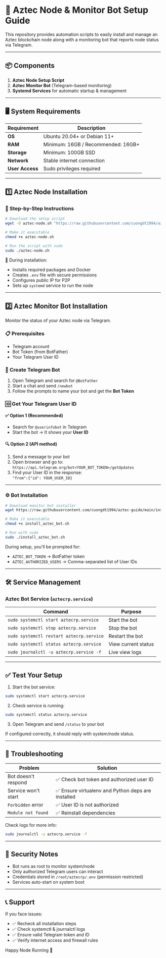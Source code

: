 # 🚀 Aztec Node & Monitor Bot Setup Guide

This repository provides automation scripts to easily install and manage an Aztec blockchain node along with a monitoring bot that reports node status via Telegram.

---

## 📦 Components

1. **Aztec Node Setup Script**
2. **Aztec Monitor Bot** (Telegram-based monitoring)
3. **Systemd Services** for automatic startup & management

---

## 🖥️ System Requirements

| Requirement | Description |
|-------------|-------------|
| **OS** | Ubuntu 20.04+ or Debian 11+ |
| **RAM** | Minimum: 16GB / Recommended: 16GB+ |
| **Storage** | Minimum: 100GB SSD |
| **Network** | Stable internet connection |
| **User Access** | Sudo privileges required |

---

## 1️⃣ Aztec Node Installation

### 🔧 Step-by-Step Instructions

```bash
# Download the setup script
wget -O aztec-node.sh "https://raw.githubusercontent.com/cuongdt1994/aztec-guide/refs/heads/main/aztec-node.sh"

# Make it executable
chmod +x aztec-node.sh

# Run the script with sudo
sudo ./aztec-node.sh
```

📌 During installation:
- Installs required packages and Docker
- Creates `.env` file with secure permissions
- Configures public IP for P2P
- Sets up `systemd` service to run the node

---

## 2️⃣ Aztec Monitor Bot Installation

Monitor the status of your Aztec node via Telegram.

### 📋 Prerequisites

- Telegram account
- Bot Token (from BotFather)
- Your Telegram User ID

### 🤖 Create Telegram Bot

1. Open Telegram and search for `@BotFather`
2. Start a chat and send `/newbot`
3. Follow the prompts to name your bot and get the **Bot Token**

### 🆔 Get Your Telegram User ID

#### ✅ Option 1 (Recommended)
- Search for `@userinfobot` in Telegram
- Start the bot → It shows your **User ID**

#### 🔍 Option 2 (API method)
1. Send a message to your bot
2. Open browser and go to:  
   `https://api.telegram.org/bot<YOUR_BOT_TOKEN>/getUpdates`
3. Find your User ID in the response:  
   `"from":{"id": YOUR_USER_ID}`

---

### ⚙️ Bot Installation

```bash
# Download monitor bot installer
wget https://raw.githubusercontent.com/cuongdt1994/aztec-guide/main/install_aztec_bot.sh

# Make it executable
chmod +x install_aztec_bot.sh

# Run with sudo
sudo ./install_aztec_bot.sh
```

During setup, you'll be prompted for:

- `AZTEC_BOT_TOKEN` → BotFather token
- `AZTEC_AUTHORIZED_USERS` → Comma-separated list of User IDs

---

## 🛠️ Service Management

### Aztec Bot Service (`aztecrp.service`)

| Command | Purpose |
|---------|---------|
| `sudo systemctl start aztecrp.service` | Start the bot |
| `sudo systemctl stop aztecrp.service` | Stop the bot |
| `sudo systemctl restart aztecrp.service` | Restart the bot |
| `sudo systemctl status aztecrp.service` | View current status |
| `sudo journalctl -u aztecrp.service -f` | Live view logs |

---

## ✅ Test Your Setup

1. Start the bot service:
```bash
sudo systemctl start aztecrp.service
```

2. Check service is running:
```bash
sudo systemctl status aztecrp.service
```

3. Open Telegram and send `/status` to your bot

If configured correctly, it should reply with system/node status.

---

## 🧰 Troubleshooting

| Problem | Solution |
|--------|----------|
| Bot doesn't respond | ✅ Check bot token and authorized user ID |
| Service won't start | ✅ Ensure virtualenv and Python deps are installed |
| `Forbidden` error | ✅ User ID is not authorized |
| `Module not found` | ✅ Reinstall dependencies |

Check logs for more info:
```bash
sudo journalctl -u aztecrp.service -f
```

---

## 🔐 Security Notes

- Bot runs as root to monitor system/node
- Only authorized Telegram users can interact
- Credentials stored in `/root/aztecrp/.env` (permission restricted)
- Services auto-start on system boot

---

## 📞 Support

If you face issues:

- ✅ Recheck all installation steps
- ✅ Check systemctl & journalctl logs
- ✅ Ensure valid Telegram token and ID
- ✅ Verify internet access and firewall rules

Happy Node Running 🚀